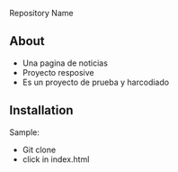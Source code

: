 Repository Name

## About 
* Una pagina de noticias 
* Proyecto resposive
* Es un proyecto de prueba y harcodiado






## Installation

Sample:

* Git clone 
* click in index.html

